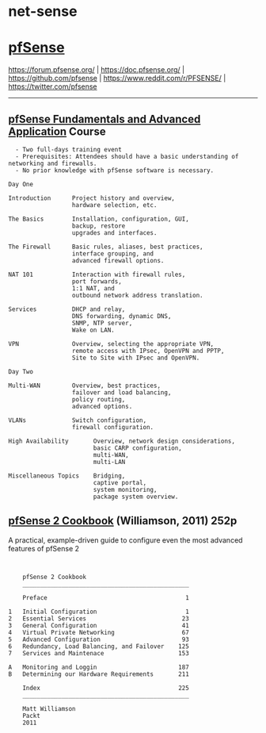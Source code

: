 # net-sense

# [pfSense](https://www.pfsense.org)

https://forum.pfsense.org/ | https://doc.pfsense.org/ | https://github.com/pfsense | https://www.reddit.com/r/PFSENSE/ | https://twitter.com/pfsense

---

## [pfSense Fundamentals and Advanced Application](https://www.pfsense.org/university/) Course
```
  - Two full-days training event
  - Prerequisites: Attendees should have a basic understanding of networking and firewalls.
  - No prior knowledge with pfSense software is necessary.
```

```
Day One

Introduction      Project history and overview,
                  hardware selection, etc.

The Basics        Installation, configuration, GUI,
                  backup, restore
                  upgrades and interfaces.

The Firewall      Basic rules, aliases, best practices,
                  interface grouping, and 
                  advanced firewall options.

NAT 101           Interaction with firewall rules,
                  port forwards,
                  1:1 NAT, and 
                  outbound network address translation.

Services          DHCP and relay,
                  DNS forwarding, dynamic DNS,
                  SNMP, NTP server,
                  Wake on LAN.

VPN               Overview, selecting the appropriate VPN,
                  remote access with IPsec, OpenVPN and PPTP,
                  Site to Site with IPsec and OpenVPN.
```

```
Day Two

Multi-WAN         Overview, best practices,
                  failover and load balancing,
                  policy routing,
                  advanced options.
                  
VLANs             Switch configuration,
                  firewall configuration.
                  
High Availability       Overview, network design considerations,
                        basic CARP configuration,
                        multi-WAN,
                        multi-LAN
                  
Miscellaneous Topics    Bridging,
                        captive portal,
                        system monitoring,
                        package system overview.
```

## [pfSense 2 Cookbook](https://www.packtpub.com/networking-and-servers/pfsense-2-cookbook) (Williamson, 2011) 252p

A practical, example-driven guide to configure even the most advanced features of pfSense 2

```


    pfSense 2 Cookbook
    _______________________________________________
    
    Preface                                       1
    
1   Initial Configuration                         1
2   Essential Services                           23
3   General Configuration                        41
4   Virtual Private Networking                   67
5   Advanced Configuration                       93
6   Redundancy, Load Balancing, and Failover    125
7   Services and Maintenace                     153

A   Monitoring and Loggin                       187
B   Determining our Hardware Requirements       211

    Index                                       225
    _______________________________________________
    
    Matt Williamson
    Packt
    2011
```

